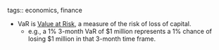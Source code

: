 tags:: economics, finance

- VaR is [Value at Risk](https://en.wikipedia.org/wiki/Value_at_risk), a measure of the risk of loss of capital.
	- e.g., a 1% 3-month VaR of $1 million represents a 1% chance of losing $1 million in that 3-month time frame.